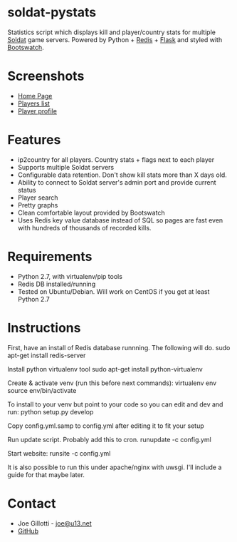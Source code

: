 # soldat-pystats

Statistics script which displays kill and player/country stats for multiple
[Soldat](http://soldat.pl/) game servers. Powered by Python + [Redis](http://redis.io/) + [Flask](http://flask.pocoo.org/) and styled with [Bootswatch](http://bootswatch.com/).

# Screenshots

 - [Home Page](http://jrgp.us/screenshots/soldat-pystats1.png)
 - [Players list](http://jrgp.us/screenshots/soldat-pystats2.png)
 - [Player profile](http://jrgp.us/screenshots/soldat-pystats3.png)

# Features

 - ip2country for all players. Country stats + flags next to each player
 - Supports multiple Soldat servers
 - Configurable data retention. Don't show kill stats more than X days old.
 - Ability to connect to Soldat server's admin port and provide current status
 - Player search
 - Pretty graphs
 - Clean comfortable layout provided by Bootswatch
 - Uses Redis key value database instead of SQL so pages are fast even with
   hundreds of thousands of recorded kills.

# Requirements

- Python 2.7, with virtualenv/pip tools
- Redis DB installed/running
- Tested on Ubuntu/Debian. Will work on CentOS if you get at least Python 2.7

# Instructions

First, have an install of Redis database runnning. The following will do.
    sudo apt-get install redis-server

Install python virtualenv tool
    sudo apt-get install python-virtualenv

Create & activate venv (run this before next commands):
    virtualenv env
    source env/bin/activate

To install to your venv but point to your code so you can edit and dev and run:
    python setup.py develop

Copy config.yml.samp to config.yml after editing it to fit your setup

Run update script. Probably add this to cron.
    runupdate -c config.yml

Start website:
    runsite -c config.yml

It is also possible to run this under apache/nginx with uwsgi. I'll include a
guide for that maybe later.

# Contact
 - Joe Gillotti - <joe@u13.net>
 - [GitHub](https://github.com/jrgp/soldat-pystats)

